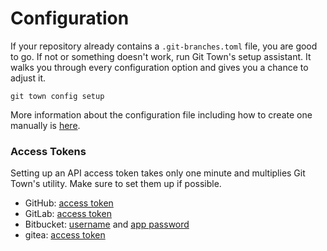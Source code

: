 # Configuration

If your repository already contains a `.git-branches.toml` file, you are good to
go. If not or something doesn't work, run Git Town's setup assistant. It walks
you through every configuration option and gives you a chance to adjust it.

```
git town config setup
```

More information about the configuration file including how to create one
manually is [here](configuration-file.md).

### Access Tokens

Setting up an API access token takes only one minute and multiplies Git Town's
utility. Make sure to set them up if possible.

- GitHub: [access token](preferences/github-token.md)
- GitLab: [access token](preferences/gitlab-token.md)
- Bitbucket: [username](preferences/bitbucket-username.md) and
  [app password](preferences/bitbucket-app-password.md)
- gitea: [access token](preferences/gitea-token.md)
